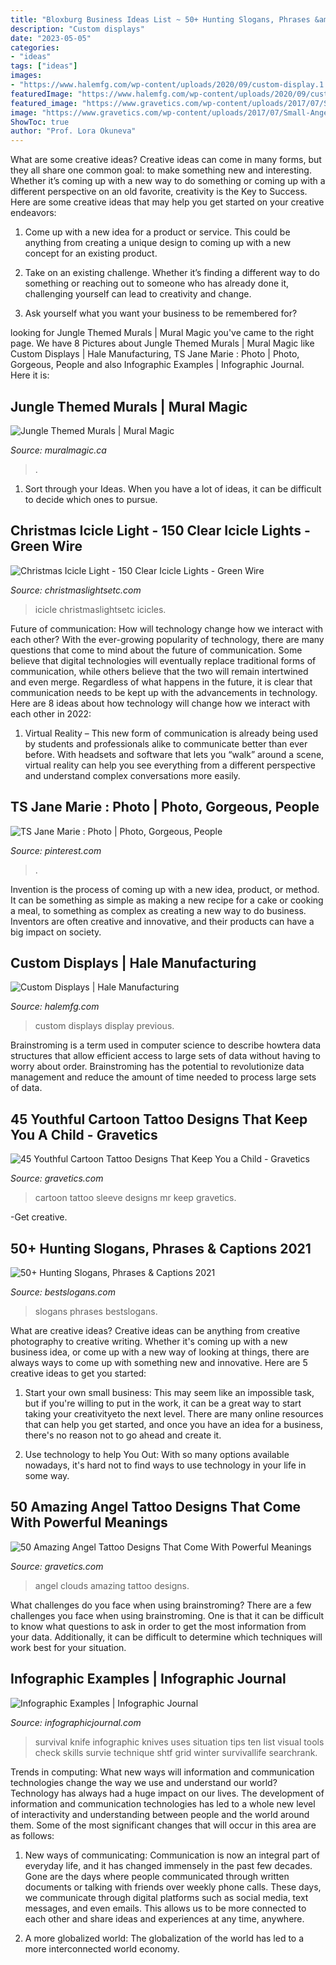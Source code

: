 ```yaml
---
title: "Bloxburg Business Ideas List ~ 50+ Hunting Slogans, Phrases &amp; Captions 2021"
description: "Custom displays"
date: "2023-05-05"
categories:
- "ideas"
tags: ["ideas"]
images:
- "https://www.halemfg.com/wp-content/uploads/2020/09/custom-display.1.jpg"
featuredImage: "https://www.halemfg.com/wp-content/uploads/2020/09/custom-display.1.jpg"
featured_image: "https://www.gravetics.com/wp-content/uploads/2017/07/Small-Angel-On-Clouds-With-Bird.jpg"
image: "https://www.gravetics.com/wp-content/uploads/2017/07/Small-Angel-On-Clouds-With-Bird.jpg"
ShowToc: true
author: "Prof. Lora Okuneva"
---
```



What are some creative ideas?
Creative ideas can come in many forms, but they all share one common goal: to make something new and interesting. Whether it’s coming up with a new way to do something or coming up with a different perspective on an old favorite, creativity is the Key to Success. Here are some creative ideas that may help you get started on your creative endeavors: 
1. Come up with a new idea for a product or service. This could be anything from creating a unique design to coming up with a new concept for an existing product.

2. Take on an existing challenge. Whether it’s finding a different way to do something or reaching out to someone who has already done it, challenging yourself can lead to creativity and change.

3. Ask yourself what you want your business to be remembered for?

	

		
looking for Jungle Themed Murals | Mural Magic you've came to the right page. We have 8 Pictures about Jungle Themed Murals | Mural Magic like Custom Displays | Hale Manufacturing, TS Jane Marie : Photo | Photo, Gorgeous, People and also Infographic Examples | Infographic Journal. Here it is:
		
    
## Jungle Themed Murals | Mural Magic

<img loading=lazy src="https://www.muralmagic.ca/wp-content/uploads/2015/01/jungle_mural-2.jpg" onerror="this.onerror=null;this.src='https://tse1.mm.bing.net/th?id=OIP.-5aBr0nnmz_j7O-EEGaASwHaJ4&amp;pid=15.1';" alt="Jungle Themed Murals | Mural Magic">

_Source: muralmagic.ca_

>. 

	

1. Sort through your Ideas. When you have a lot of ideas, it can be difficult to decide which ones to pursue.

    
## Christmas Icicle Light - 150 Clear Icicle Lights - Green Wire

<img loading=lazy src="https://cdn.christmaslightsetc.com/images/ProductCloseup/35960/Clear-Bright-Icicles-Green-Wire-2716.jpg" onerror="this.onerror=null;this.src='https://tse1.mm.bing.net/th?id=OIP.zHekXZf1txUOQxbVuX--pAHaHa&amp;pid=15.1';" alt="Christmas Icicle Light - 150 Clear Icicle Lights - Green Wire">

_Source: christmaslightsetc.com_

>icicle christmaslightsetc icicles. 

	

Future of communication: How will technology change how we interact with each other?
With the ever-growing popularity of technology, there are many questions that come to mind about the future of communication. Some believe that digital technologies will eventually replace traditional forms of communication, while others believe that the two will remain intertwined and even merge. Regardless of what happens in the future, it is clear that communication needs to be kept up with the advancements in technology. Here are 8 ideas about how technology will change how we interact with each other in 2022: 
1. Virtual Reality – This new form of communication is already being used by students and professionals alike to communicate better than ever before. With headsets and software that lets you “walk” around a scene, virtual reality can help you see everything from a different perspective and understand complex conversations more easily. 


    
## TS Jane Marie : Photo | Photo, Gorgeous, People

<img loading=lazy src="https://i.pinimg.com/736x/6d/3e/20/6d3e200196f53de67a284ab85af8fcee.jpg" onerror="this.onerror=null;this.src='https://tse4.mm.bing.net/th?id=OIP.MlKte3fIZr_ifDds_ICSFgHaJ3&amp;pid=15.1';" alt="TS Jane Marie : Photo | Photo, Gorgeous, People">

_Source: pinterest.com_

>. 

	

Invention is the process of coming up with a new idea, product, or method. It can be something as simple as making a new recipe for a cake or cooking a meal, to something as complex as creating a new way to do business. Inventors are often creative and innovative, and their products can have a big impact on society.

    
## Custom Displays | Hale Manufacturing

<img loading=lazy src="https://www.halemfg.com/wp-content/uploads/2020/09/custom-display.1.jpg" onerror="this.onerror=null;this.src='https://tse1.mm.bing.net/th?id=OIP.VV36_RcRixkUJlGesIe8CgHaNK&amp;pid=15.1';" alt="Custom Displays | Hale Manufacturing">

_Source: halemfg.com_

>custom displays display previous. 

	

Brainstroming is a term used in computer science to describe howtera data structures that allow efficient access to large sets of data without having to worry about order. Brainstroming has the potential to revolutionize data management and reduce the amount of time needed to process large sets of data.

    
## 45 Youthful Cartoon Tattoo Designs That Keep You A Child - Gravetics

<img loading=lazy src="https://www.gravetics.com/wp-content/uploads/2017/07/Mr.-Diamond-Cartoon-Tattoo-On-Half-Sleeve.jpg" onerror="this.onerror=null;this.src='https://tse2.mm.bing.net/th?id=OIP.2P9Hbihis5yWyVlkP0vz1AHaKJ&amp;pid=15.1';" alt="45 Youthful Cartoon Tattoo Designs That Keep You a Child - Gravetics">

_Source: gravetics.com_

>cartoon tattoo sleeve designs mr keep gravetics. 

	

-Get creative.

    
## 50+ Hunting Slogans, Phrases &amp; Captions 2021

<img loading=lazy src="http://www.bestslogans.com/img/pics/201612_1435_eaegg.jpg" onerror="this.onerror=null;this.src='https://tse2.mm.bing.net/th?id=OIP.ubtvK98-OucryAsh67CQugHaHa&amp;pid=15.1';" alt="50+ Hunting Slogans, Phrases &amp; Captions 2021">

_Source: bestslogans.com_

>slogans phrases bestslogans. 

	

What are creative ideas?
Creative ideas can be anything from creative photography to creative writing. Whether it's coming up with a new business idea, or come up with a new way of looking at things, there are always ways to come up with something new and innovative. Here are 5 creative ideas to get you started: 
1) Start your own small business: This may seem like an impossible task, but if you're willing to put in the work, it can be a great way to start taking your creativityeto the next level. There are many online resources that can help you get started, and once you have an idea for a business, there's no reason not to go ahead and create it. 

2) Use technology to help You Out: With so many options available nowadays, it's hard not to find ways to use technology in your life in some way.

    
## 50 Amazing Angel Tattoo Designs That Come With Powerful Meanings

<img loading=lazy src="https://www.gravetics.com/wp-content/uploads/2017/07/Small-Angel-On-Clouds-With-Bird.jpg" onerror="this.onerror=null;this.src='https://tse2.mm.bing.net/th?id=OIP.Qlh_rXMawnblN9dWXw_dIQHaJ4&amp;pid=15.1';" alt="50 Amazing Angel Tattoo Designs That Come With Powerful Meanings">

_Source: gravetics.com_

>angel clouds amazing tattoo designs. 

	

What challenges do you face when using brainstroming?
There are a few challenges you face when using brainstroming. One is that it can be difficult to know what questions to ask in order to get the most information from your data. Additionally, it can be difficult to determine which techniques will work best for your situation.

    
## Infographic Examples | Infographic Journal

<img loading=lazy src="http://infographicjournal.com/images/gallery/knife-survival-FULL.jpg" onerror="this.onerror=null;this.src='https://tse1.mm.bing.net/th?id=OIP.zHW1DYW-puI1zpi4R_RSbAHaKJ&amp;pid=15.1';" alt="Infographic Examples | Infographic Journal">

_Source: infographicjournal.com_

>survival knife infographic knives uses situation tips ten list visual tools check skills survie technique shtf grid winter survivallife searchrank. 

	

Trends in computing: What new ways will information and communication technologies change the way we use and understand our world?
Technology has always had a huge impact on our lives. The development of information and communication technologies has led to a whole new level of interactivity and understanding between people and the world around them. Some of the most significant changes that will occur in this area are as follows:
1) New ways of communicating: Communication is now an integral part of everyday life, and it has changed immensely in the past few decades. Gone are the days where people communicated through written documents or talking with friends over weekly phone calls. These days, we communicate through digital platforms such as social media, text messages, and even emails. This allows us to be more connected to each other and share ideas and experiences at any time, anywhere.

2) A more globalized world: The globalization of the world has led to a more interconnected world economy.

